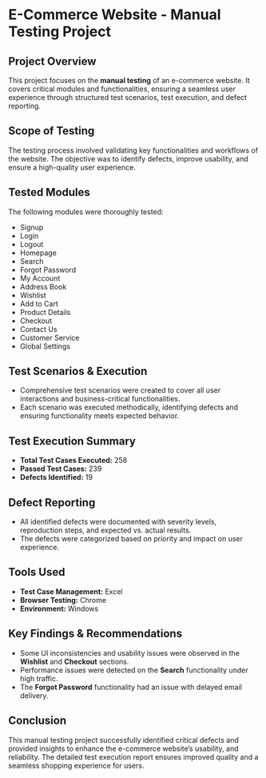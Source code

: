 # E-Commerce Website - Manual Testing Project

## Project Overview
This project focuses on the **manual testing** of an e-commerce website. It covers critical modules and functionalities, ensuring a seamless user experience through structured test scenarios, test execution, and defect reporting.

## Scope of Testing
The testing process involved validating key functionalities and workflows of the website. The objective was to identify defects, improve usability, and ensure a high-quality user experience.

## Tested Modules
The following modules were thoroughly tested:

- Signup
- Login
- Logout
- Homepage
- Search
- Forgot Password
- My Account
- Address Book
- Wishlist
- Add to Cart
- Product Details
- Checkout
- Contact Us
- Customer Service
- Global Settings

## Test Scenarios & Execution
- Comprehensive test scenarios were created to cover all user interactions and business-critical functionalities.
- Each scenario was executed methodically, identifying defects and ensuring functionality meets expected behavior.

## Test Execution Summary
- **Total Test Cases Executed:** 258
- **Passed Test Cases:** 239
- **Defects Identified:** 19

## Defect Reporting
- All identified defects were documented with severity levels, reproduction steps, and expected vs. actual results.
- The defects were categorized based on priority and impact on user experience.

## Tools Used
- **Test Case Management:** Excel
- **Browser Testing:** Chrome
- **Environment:** Windows

## Key Findings & Recommendations
- Some UI inconsistencies and usability issues were observed in the **Wishlist** and **Checkout** sections.
- Performance issues were detected on the **Search** functionality under high traffic.
- The **Forgot Password** functionality had an issue with delayed email delivery.

## Conclusion
This manual testing project successfully identified critical defects and provided insights to enhance the e-commerce website’s usability, and reliability. The detailed test execution report ensures improved quality and a seamless shopping experience for users.
